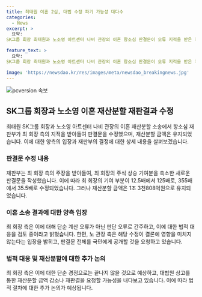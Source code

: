 ```yaml
---
title: 최태원 이혼 2심, 대법 수정 파기 가능성 대다수
categories:
  - News
excerpt: >
  요약:
SK그룹 회장 최태원과 노소영 아트센터 나비 관장의 이혼 항소심 판결문이 오류 지적을 받은 후 수정되었으며 재산분할 금액은 변경되지 않았다. 최 회장 측은 재판부 결정에 대해 이의를 제기하고 법적 대응을 예고했으며, 노 관장 측은 결과에 지장이 없다는 입장을 밝혔다. 양측은 법정 밖에서도 치열한 공방을 펼치고 있으며, 최 회장 측은 재산분할 금액 감소 및 파기환송심 가능성을 내다보고 있다.

feature_text: >
  요약:
SK그룹 회장 최태원과 노소영 아트센터 나비 관장의 이혼 항소심 판결문이 오류 지적을 받은 후 수정되었으며 재산분할 금액은 변경되지 않았다. 최 회장 측은 재판부 결정에 대해 이의를 제기하고 법적 대응을 예고했으며, 노 관장 측은 결과에 지장이 없다는 입장을 밝혔다. 양측은 법정 밖에서도 치열한 공방을 펼치고 있으며, 최 회장 측은 재산분할 금액 감소 및 파기환송심 가능성을 내다보고 있다.

image: 'https://newsdao.kr/res/images/meta/newsdao_breakingnews.jpg'
---
```


<p><img src="https://newsdao.kr/res/images/meta/newsdao_breakingnews.jpg" alt="pcversion 속보" /></p>

<h2 data-ke-size="size26">SK그룹 회장과 노소영 이혼 재산분할 재판결과 수정</h2>

<p data-ke-size="size16">최태원 SK그룹 회장과 노소영 아트센터 나비 관장의 이혼 재산분할 소송에서 항소심 재판부가 최 회장 측의 지적을 받아들여 판결문을 수정했으며, 재산분할 금액은 유지되었습니다. 이에 대한 양측의 입장과 재판부의 결정에 대한 상세 내용을 살펴보겠습니다.</p>

<h3>판결문 수정 내용</h3>

<p data-ke-size="size16">재판부는 최 회장 측의 주장을 받아들여, 최 회장의 주식 상승 기여분을 축소한 새로운 판결문을 작성했습니다. 이에 따라 최 회장의 기여 부분이 12.5배에서 125배로, 355배에서 35.5배로 수정되었습니다. 그러나 재산분할 금액은 1조 3천808억원으로 유지되었습니다.</p>

<h3>이혼 소송 결과에 대한 양측 입장</h3>

<p data-ke-size="size16">최 회장 측은 이에 대해 단순 계산 오류가 아닌 판단 오류로 간주하고, 이에 대한 법적 대응을 검토 중이라고 밝혔습니다. 한편, 노 관장 측은 해당 수정이 결론에 영향을 미치지 않는다는 입장을 밝히고, 판결문 전체를 국민에게 공개할 것을 요청하고 있습니다.</p>

<h3>법적 대응 및 재산분할에 대한 추가 논의</h3>

<p data-ke-size="size16">최 회장 측은 이에 대한 단순 경정으로는 끝나지 않을 것으로 예상하고, 대법원 상고를 통한 재산분할 금액 감소나 재판결을 요청할 가능성을 내다보고 있습니다. 이에 따라 법적 절차에 대한 추가 논의가 예상됩니다.</p>

